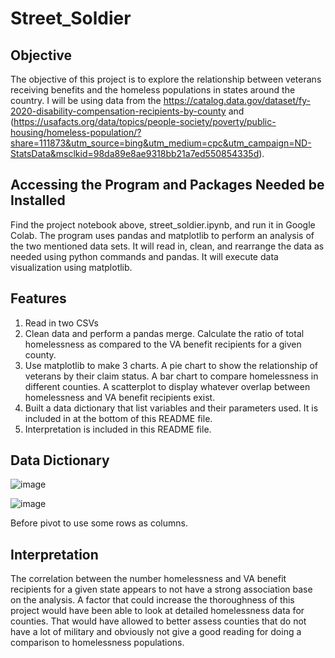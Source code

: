 # Street_Soldier

## Objective

The objective of this project is to explore the relationship between veterans receiving benefits and the homeless populations in states around the country. I will be using data from the https://catalog.data.gov/dataset/fy-2020-disability-compensation-recipients-by-county and (https://usafacts.org/data/topics/people-society/poverty/public-housing/homeless-population/?share=111873&utm_source=bing&utm_medium=cpc&utm_campaign=ND-StatsData&msclkid=98da89e8ae9318bb21a7ed550854335d).												


## Accessing the Program and Packages Needed be Installed
Find the project notebook above, street_soldier.ipynb, and run it in Google Colab. The program uses pandas and matplotlib to perform an analysis of the two mentioned data sets. It will read in, clean, and rearrange the data as needed using python commands and pandas. It will execute data visualization using matplotlib.		

## Features
1.	Read in two CSVs
2.	Clean data and perform a pandas merge. Calculate the ratio of total homelessness as compared to the VA benefit recipients for a given county.
3.	Use matplotlib to make 3 charts. A pie chart to show the relationship of veterans by their claim status. A bar chart to compare homelessness in different counties. A scatterplot to display whatever overlap between homelessness and VA benefit recipients exist.
4.	Built a data dictionary that list variables and their parameters used. It is included in at the bottom of this README file.
5.	Interpretation is included in this README file.

## Data Dictionary

![image](https://github.com/shacktemp/Street_Soldier/assets/122495946/8ce890eb-c42f-46bf-a7ce-12183f8e5e22)


![image](https://github.com/shacktemp/Street_Soldier/assets/122495946/f3ca77ad-a828-47fa-863f-120af9519e24)

Before pivot to use some rows as columns.

## Interpretation

The correlation between the number homelessness and VA benefit recipients for a given state appears to not have a strong association base on the analysis. A factor that could increase the thoroughness of this project would have been able to look at detailed homelessness data for counties. That would have allowed to better assess counties that do not have a lot of military and obviously not give a good reading for doing a comparison to homelessness populations.
